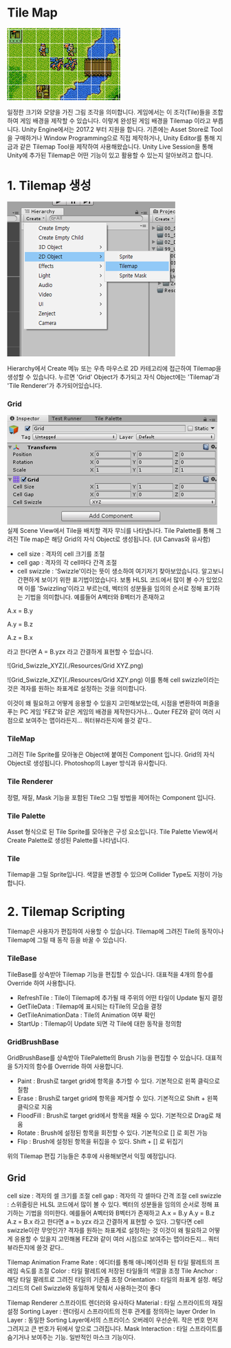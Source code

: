 Tile Map
===========
![Example](./Resources/Example.png)

일정한 크기와 모양을 가진 그림 조각을 의미합니다. 게임에서는 이 조각(Tile)들을 조합하여 게임 배경을 제작할 수 있습니다. 
이렇게 완성된 게임 배경을 Tilemap 이라고 부릅니다.
Unity Engine에서는 2017.2 부터 지원을 합니다. 기존에는 Asset Store로 Tool을 구매하거나 Window Programming으로 직접 제작하거나, 
Unity Editor를 통해 지금과 같은 Tilemap Tool을 제작하여 사용해왔습니다. 
Unity Live Session을 통해 Unity에 추가된 Tilemap은 어떤 기능이 있고 활용할 수 있는지 알아보려고 합니다.

# 1. Tilemap 생성
![Tilemap_Component](./Resources/Create_Tilemap.png)

Hierarchy에서 Create 메뉴 또는 우측 마우스로 2D 카테고리에 접근하여 Tilemap을 생성할 수 있습니다.
누르면 'Grid' Object가 추가되고 자식 Object에는 'Tilemap'과 'Tile Renderer'가 추가되어있습니다.

### Grid
![Grid](./Resources/Grid.png)
실제 Scene View에서 Tile을 배치할 격자 무늬를 나타냅니다. Tile Palette를 통해 그려진 Tile map은 해당 Grid의 자식 Object로 생성됩니다.
(UI Canvas와 유사함)

* cell size : 격자의 cell 크기를 조절
* cell gap : 격자의 각 cell마다 간격 조절
* cell swizzle : 'Swizzle'이라는 뜻이 생소하여 여기저기 찾아보았습니다. 알고보니 간편하게 보이기 위한 표기법이었습니다.
보통 HLSL 코드에서 많이 볼 수가 있었으며 이를 'Swizzling'이라고 부르는데, 벡터의 성분들을 임의의 순서로 정해 표기하는 기법을 의미합니다.
예를들어 A벡터와 B벡터가 존재하고

A.x = B.y

A.y = B.z

A.z = B.x

라고 한다면 A = B.yzx 라고 간결하게 표현할 수 있습니다.

![Grid_Swizzle_XYZ](./Resources/Grid XYZ.png)

![Grid_Swizzle_XZY](./Resources/Grid XZY.png)
이를 통해 cell swizzle이라는 것은 격자를 원하는 좌표계로 설정하는 것을 의미합니다.


이것이 왜 필요하고 어떻게 응용할 수 있을지 고민해보았는데, 시점을 변환하여 퍼즐을 푸는 PC 게임 'FEZ'와 같은 게임의 배경을 제작한다거나...
Quter
FEZ와 같이 여러 시점으로 보여주는 맵이라든지...
쿼터뷰라든지에 쓸것 같다..

### TileMap
그려진 Tile Sprite를 모아놓은 Object에 붙여진 Component 입니다. Grid의 자식 Object로 생성됩니다. Photoshop의 Layer 방식과 유사합니다.

### Tile Renderer
정렬, 재질, Mask 기능을 포함된 Tile으 그릴 방법을 제어하는 Component 입니다.

### Tile Palette
Asset 형식으로 된 Tile Sprite를 모아놓은 구성 요소입니다. Tile Palette View에서 Create Palette로 생성된 Palette를 나타냅니다.

### Tile
Tilemap을 그릴 Sprite입니다. 색깔을 변경할 수 있으며 Collider Type도 지정이 가능합니다.

# 2. Tilemap Scripting
Tilemap은 사용자가 편집하여 사용할 수 있습니다. Tilemap에 그려진 Tile의 동작이나 Tilemap에 그릴 때 동작 등을 바꿀 수 있습니다.

### TileBase
TileBase를 상속받아 Tilemap 기능을 편집할 수 있습니다. 대표적을 4개의 함수를 Override 하여 사용합니다.

* RefreshTile : Tile이 Tilemap에 추가될 때 주위의 어떤 타일이 Update 될지 결정
* GetTileData : Tilemap에 표시되는 타Tile의 모습을 결정
* GetTileAnimationData : Tile의 Animation 여부 확인
* StartUp : Tilemap이 Update 되면 각 Tile에 대한 동작을 정의함

### GridBrushBase
GridBrushBase를 상속받아 TilePalette의 Brush 기능을 편집할 수 있습니다. 대표적을 5가지의 함수를 Override 하여 사용합니다.

* Paint : Brush로 target grid에 항목을 추가할 수 있다. 기본적으로 왼쪽 클릭으로 칠함
* Erase : Brush로 target grid에 항목을 제거할 수 있다. 기본적으로 Shift + 왼쪽 클릭으로 지움
* FloodFill : Brush로 target grid에서 항목을 채울 수 있다. 기본적으로 Drag로 채움
* Rotate : Brush에 설정된 항목을 회전할 수 있다. 기본적으로 [] 로 회전 가능
* Flip : Brush에 설정된 항목을 뒤집을 수 있다. Shift + [] 로 뒤집기

위의 Tilemap 편집 기능들은 추후에 사용해보면서 익힐 예정입니다.

## Grid
cell size : 격자의 셀 크기를 조절
cell gap : 격자의 각 셀마다 간격 조절
cell swizzle : 스위즐링은 HLSL 코드에서 많이 볼 수 있다. 벡터의 성분들을 임의의 순서로 정해 표기하는 기법을 의미한다. 예를들어 A벡터와 B벡터가 존재하고
A.x = B.y
A.y = B.z
A.z = B.x
라고 한다면 a = b.yzx 라고 간결하게 표현할 수 있다.
그렇다면 cell swizzle이란 무엇인가? 격자를 원하는 좌표계로 설정하는 것
이것이 왜 필요하고 어떻게 응용할 수 있을지 고민해봄
FEZ와 같이 여러 시점으로 보여주는 맵이라든지...
쿼터뷰라든지에 쓸것 같다..

Tilemap
Animation Frame Rate : 에디터를 통해 애니메이션화 된 타일 팔레트의 프레임 속도를 조절
Color : 타일 팔레트에 저장된 타일들의 색깔을 조정
Tile Anchor : 해당 타일 팔레트로 그려진 타일의 기준좀 조정
Orientation : 타일의 좌표계 설정. 해당 그리드의 Cell Swizzle와 동일하게 맞춰서 사용하는것이 좋다

Tilemap Renderer
스프라이트 렌더러와 유사하다
Material : 타일 스프라이트의 재질 설정
Sorting Layer : 렌더링시 스프라이트의 전후 관계를 정의하는 layer
Order In Layer : 동일한 Sorting Layer에서의 스프라이스 오버레이 우선순위. 작은 번호 먼저 그려지고 큰 번호가 뒤에서 앞으로 그려집니다.
Mask Interaction : 타일 스프라이트를 숨기거나 보여주는 기능. 일반적인 마스크 기능이다.

